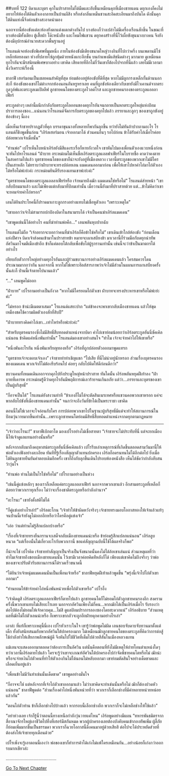 ##บทที่ 122 บิดาและบุตร
คุกในปราสาทไม่ได้มืดและอับชื้นเหมือนคุกที่เมืองชายแดน ดยุกเองก็คงไม่อยากให้ห้องใต้ดินตัวเองกลายเป็นบ้านผีสิง หรือส่งกลิ่นเหม็นชวนสะอิดสะเอียนมาถึงบันได ดังนั้นคุกใต้ดินแห่งนี้จึงค่อนข้างสะอาดน่ามอง


นอกจากนี้ห้องขังแต่ละห้องยังตกแต่งแตกต่างกันไป บางห้องก็ว่างเปล่าไม่มีเครื่องเรือนสักชิ้น ในขณะที่บางห้องมีทั้งเตียง ตู้เสื้อผ้า โต๊ะหนังสือ และโคมไฟแขวน ดยุกคงสร้างที่นี่ไว้เผื่อขังขุนนางบางคน จึงยังต้องมีอุปกรณ์อำนวยสะดวกพื้นฐานอยู่


โรแลนด์เจอห้องขังพิเศษที่มุมหนึ่ง ภายในห้องขังมีเตียงขนาดใหญ่วางกินที่ไปกว่าครึ่ง บนเพดานมีโซ่เหล็กห้อยลงมา ห่วงที่ปลายโซ่ถูกหุ้มด้วยหนังแกะอีกชั้น บนกำแพงมีแส้ชนิดต่างๆ มากมาย ดูเหมือนดยุกไรอันจะมีรสนิยมพิเศษบางอย่าง เขาคิด เสียดายที่อีกไม่กี่วันเขาก็ต้องไปจากที่นี่แล้ว เลยไม่มีเวลามานั่งวิเคราะห์เรื่องนี้


ชาลาฟี เฮอร์มอนเป็นเชลยคนสำคัญที่สุด ย่อมต้องอยู่ห้องขังที่ดีที่สุด หากไม่มีลูกกรงเหล็กกั้นด้านนอกล่ะก็ ห้องขังของเขาก็ไม่ต่างจากห้องนอนอันหรูหราเลย คนที่ถูกขังห้องเดียวกับเขายังมีไวเคานต์จากตระกูลวูล์ฟและตระกูลเมเปิลลีฟ ลูกชายคนโตของตระกูลไวลด์โรส และลูกชายคนรองของตระกูลแอลลาเฟียร์


ตระกูลต่างๆ เหล่านี้ผนึกกำลังกับตระกูลไลออนของดยุกไรอันจนกลายเป็นหกตระกูลใหญ่แห่งป้อมปราการลองซอง...แน่นอนว่าโรแลนด์จัดการกับตระกูลของดยุกไปแล้ว ภรรยาและลูกๆ ของเขาถูกขังอยู่ห้องข้างๆ นี้เอง


เมื่อเห็นเจ้าชายปรากฏตัวที่คุก บรรดาขุนนางทั้งหลายก็พากันลุกขึ้น ทว่ายังไม่ทันอ้าปากถามอะไร โรแลนด์ก็ชิงพูดขึ้นก่อน “เอิร์ลเฮอร์มอน เจ้าออกมาได้ ส่วนคนอื่นๆ รอไปก่อน ข้าได้รับค่าไถ่เมื่อไรค่อยปล่อยพวกเจ้าเมื่อนั้น”


“ท่านพ่อ” เปโรเห็นใบหน้าเอิร์ลยังมีสีแดงระเรื่อก็หายกังวลใจ เขาหันไปมองเพื่อนตัวเองแวบหนึ่งก่อนจะหันไปหาโรแลนด์ “ฝ่าบาท กระหม่อมไม่เห็นชื่อเอิร์ลตระกูลแอลฟาเฟียร์ในใบรายชื่อ คาดว่าคงตายในสงครามไปแล้ว บุตรชายคนโตของเขาก็น่าจะยังอยู่ที่เมืองหลวง เวลานี้ตระกูลของพวกเขาไม่มีใครเป็นเสาหลัก ไม่ทราบว่าฝ่าบาทจะทรงปล่อยเลน แมดเดนออกมาก่อน เพื่อให้เขาไปหาค่าไถ่มาไถ่ตัวเองได้หรือไม่พ่ะย่ะค่ะ กระหม่อมยินดีรับรองแทนเขาพ่ะย่ะค่ะ”


“บุตรชายคนโตของตระกูลแอลลาเฟียร์หรือ เจ้าหมายถึงฌัก แมดเดนใช่หรือไม่” โรแลนด์ส่ายหน้า “เขากลับป้อมมาแล้ว และไม่เพียงแต่กลับมาที่ป้อมเท่านั้น เมื่อวานนี้ยังมาที่ปราสาทด้วย แต่...ข้าไม่คิดว่าเขาจะยอมจ่ายค่าไถ่หรอก”


เลนได้ยินประโยคนี้ก็ปราดมาเกาะลูกกรงอย่างแทบไม่เชื่อหูตัวเอง “เพราะเหตุใด”


“เขาบอกว่าเจ้าไม่สามารถปกป้องบิดาในสนามรบได้ เจ้าเป็นคนฆ่าเอิร์ลแมดเดน”


“เขาพูดเช่นนี้ได้อย่างไร คนที่ฆ่าท่านพ่อคือ...” เลนพลันหุบปากฉับ


โรแลนด์ไม่ถือ “เจ้าอยากจะบอกว่าคนที่ฆ่าเอิร์ลก็คือข้าใช่หรือไม่” เขาเดินเข้าใกล้ห้องขัง “ก่อนเดือนแห่งปีศาจ บิดาเจ้าส่งคนเข้ามาในปราสาทข้า หมายจะเผาเสบียงข้า มาเวลานี้ก็ร่วมมือกับดยุกนำทัพอัศวินมาโจมตีเมืองข้าอีก ข้าก็แค่ตอบโต้กลับเพื่อขับไล่ผู้รุกรานเท่านั้น เช่นนี้จะว่าข้าเป็นฆาตกรได้อย่างไร


เทียบกับตัวการใหญ่อย่างดยุกไรอันและผู้ร่วมขบวนการอย่างเอิร์ลแมดเดนแล้ว ใครสมควรโดนประณามมากกว่ากัน นอกจากนี้ หากไม่ใช่เพราะฮิลส์สารภาพว่าเจ้าไม่มีส่วนในแผนการเผาเสบียงครั้งนั้นล่ะก็ ป่านนี้เจ้าตายไปนานแล้ว”


“...” เลนพูดไม่ออก


“ฝ่าบาท” เปโรถามอย่างเป็นกังวล “หากไม่มีใครยอมไถ่ตัวเขา ฝ่าบาทจะทรงประหารเขาหรือไม่พ่ะย่ะค่ะ”


“ไม่หรอก ข้าน่ะมีเมตตาเสมอ” โรแลนด์แสยะปาก “แต่ข้าคงจะพาเขากลับเมืองชายแดน แล้วให้ขุดเหมืองชดใช้ความผิดตัวเองสักยี่สิบปี”


“ฝ่าบาททรงคิดค่าไถ่เขา...เท่าไหร่หรือพ่ะย่ะค่ะ”


“สำหรับบุตรคนรองซึ่งไม่มีสิทธิ์สืบทอดตำแหน่งจากบิดา ค่าไถ่เขาย่อมน้อยกว่าเอิร์ลตระกูลฮันนี่ซัคเคิลแน่นอน ข้าคิดแค่หนึ่งพันเท่านั้น” โรแลนด์มองเขาอย่างสนใจ “ทำไม เจ้าจะจ่ายค่าไถ่ให้เขาหรือ”


“หนึ่งพันอะไรกัน หนึ่งพันเหรียญทองหรือ” เอิร์ลที่ถูกปล่อยตัวออกมาพูดแทรก


“บุตรชายเจ้าจะตอบเจ้าเอง” เจ้าชายทำท่าเชิญแขก “ไปเสีย ที่นี่ไม่น่าอยู่นักหรอก ส่วนเรื่องบุตรคนรองของแมดเดน พวกเจ้าก็ไม่ต้องรีบร้อนไป ค่อยๆ กลับไปคิดให้ดีก่อนดีกว่า”


ขบวนคนทั้งหมดเดินออกจากคุกไปยังประตูใหญ่หน้าปราสาท ทันใดนั้น เอิร์ลพลันหยุดฝีเท้าลง “ฝ่าบาทที่เคารพ กระหม่อมรู้ดีว่าดยุกไรอันมีพฤติการณ์เลวร้ายจนเกินอภัย แต่ว่า...ภรรยาและบุตรของเขาเป็นผู้บริสุทธิ์”


“ก็อาจเป็นได้” โรแลนด์ยังสงวนท่าที “ข้าเองก็ไม่ได้จะตัดสินเนรเทศหรือแขวนคอพวกเขาหรอก แค่จะพากลับไปขังที่เมืองชายแดนเท่านั้น” จนกว่าจะถึงวันที่ข้าได้เป็นพระราชา เขาคิด


ตอนนี้ไม่ใช่เวลาจะใจอ่อนกับใคร การปล่อยพวกเขาไปในฐานะผู้บริสุทธิ์มีแต่จะทำให้สถานการณ์ในป้อมวุ่นวายมากขึ้นเท่านั้น...เพราะลูกชายคนโตย่อมมีสิทธิ์สืบทอดตำแหน่งจากดยุกตามกฏหมาย


********************


“เจ้าว่าอะไรนะ!” ชาลาฟีเบิกตาโต มองเปโรอย่างไม่เชื่อสายตา “เจ้าชายจะไม่ประทับที่นี่ แต่จะยกเมืองนี้ให้เจ้าดูแลแทนอย่างนั้นหรือ”


หลังจากกลับมาถึงคฤหาสน์ตระกูลฮันนี่ซัคเคิลแล้ว เปโรรีบเล่าเหตุการณ์ที่เกิดขึ้นตลอดสามวันมานี้ให้พ่อตัวเองฟังอย่างละเอียด ทันทีที่รู้เรื่องสัญญาตัวแทนปกครอง เอิร์ลก็อดรนทนไม่ได้อีกต่อไป ยิ่งเมื่อได้ยินลูกชายยืนยันคำตอบเดิมอีกครั้ง เขาก็ถึงกับลุกขึ้นเดินไปรอบห้องหนังสือ เห็นได้ชัดว่ากำลังสับสนว้าวุ่นใจ


“ท่านพ่อ ท่านไม่เป็นไรใช่หรือไม่” เปโรถามอย่างเป็นห่วง


“เช่นนี้คู่แข่งหลักๆ ของเราก็เหลือแค่ตระกูลแอลลาเฟียร์ นอกจากพวกเขาแล้ว อีกสามตระกูลที่เหลือก็ด้อยกว่าพวกเราทุกเรื่อง ไม่ว่าจะเรื่องชาติตระกูลหรือกำลังอำนาจ”


“อะไรนะ” เขายังตั้งสติไม่ได้


“ก็คู่แข่งอย่างไรเล่า!” เอิร์ลตะโกน “เจ้าทำให้ข้าผิดหวังจริงๆ เจ้าชายทรงมอบโอกาสทองให้เจ้าแล้วแท้ๆ จนป่านนี้เจ้ายังดูไม่ออกอีกหรือว่าใครคือคู่แข่งเจ้า”


“เอ่อ ว่าแต่ท่านไม่รู้สึกแปลกบ้างหรือ”


“เรื่องที่เจ้าชายทรงยืนกรานจะเสด็จกลับเมืองชายแดนน่ะหรือ ข้าย่อมรู้สึกแปลกแน่นอน” เอิร์ลลูบหนวด “แต่เรื่องนั้นไม่เกี่ยวอะไรกับพวกเรานี่ ขอแค่สัญญาฉบับนี้ใช้ได้ผลจริงก็พอ”


ก็น่าจะใช่ เปโรคิด เจ้าชายทำสัญญาเป็นจริงเป็นจังขนาดนั้นคงไม่ได้ล้อเขาเล่นแน่ ส่วนเหตุผลที่ว่าทำไมเจ้าชายถึงชอบเมืองชายแดนนั้น ไว้เขามีเวลาค่อยคิดทีหลังก็ได้ เพียงแต่เขาคิดไม่ถึงจริงๆ ว่าพ่อของเขาจะปรับตัวรับสถานการณ์ได้รวดเร็วขนาดนี้


“ได้ยินว่าเจ้าหนุ่มแมดเดนนั่นเป็นเพื่อนเจ้าหรือ” ชาลาฟีหยุดฝีเท้าแล้วพูดขึ้น “พรุ่งนี้เจ้าไปไถ่ตัวเขาออกมา”


“ท่านยอมให้ข้าจ่ายค่าไถ่หนึ่งพันหน่วยเพื่อไถ่ตัวเขาหรือ” เปโรอึ้ง


“เจ้าคิดดูสิ เอิร์ลตระกูลแอลลาเฟียร์ก็ตายไปแล้ว ลูกชายคนโตก็ไม่ยอมไถ่ตัวลูกชายคนรองอีก สงครามครั้งนี้พวกเขาแทบไม่เสียอะไรเลย นอกจากอัศวินเพียงไม่กี่คน...หากฌักได้เป็นเอิร์ลเมื่อไร รับรองว่าต่อไปต้องไม่ยอมให้เจ้าควบคุม...ไม่สิ ดูแลป้อมปราการลองซอง​โดยสะดวกแน่” เอิร์ลอธิบาย “ส่วนเหตุผลที่ฌักไม่ไถ่ตัวเลนน่ะหรือ ก็เพราะเขากลัวจะถูกอีกฝ่ายคุกคามอย่างไรเล่า”


เอาล่ะ ที่แท้ก็เพราะเหตุนี้นี่เอง เปโรหัวเราะในใจ เขารู้ว่าพ่อพูดไม่ผิด เลนชอบจับดาบจับทวนมาตั้งแต่เด็ก ทั้งยังสนิทสนมกับพวกอัศวินใต้ปกครองมาก ไม่เหมือนฌักลูกชายคนโตของตระกูลที่คิดว่าการต่อสู้ใช้กำลังทำให้เสียภาพลักษณ์ผู้ดี จึงหันไปใช้ชีวิตที่เต็มไปด้วยสีสันในเมืองหลวงแทน


แม้เลนจะแสดงออกมาตลอดว่าต้องการเป็นอัศวิน แต่นั่นคือตอนที่ยังไม่มีเหตุให้ถ่ายโอนตำแหน่งใดๆ ทว่าเวลานี้เอิร์ลตายไปแล้ว ใครจะรู้ว่าเขาจะเกณฑ์อัศวินใต้ปกครองไปกำจัดพี่ชายคนโตหรือไม่ ฌักน่ะหรือจะจ่ายเงินไถ่ตัวคนที่ทำให้ตัวเองกินไม่ได้นอนไม่หลับออกมา เขาย่อมตัดสินใจอย่างเด็ดขาดและเลือดเย็นอยู่แล้ว


“เพื่อนข้าไม่มีวันทำเช่นนั้นเด็ดขาด” เขาพูดอย่างมั่นใจ


“ก็อาจจะใช่ แต่หลังจากที่เจ้าไถ่ตัวเขาออกมาแล้ว ไม่ว่าเขาคิดจะทำเช่นนั้นหรือไม่ ฌักก็ต้องปวดหัวแน่นอน” ชาลาฟีพูดต่อ “ส่วนเรื่องค่าไถ่หนึ่งพันหน่วยที่ว่า พวกเราก็เลือกช่างที่มีค่าหลายหน่วยหน่อยแล้วกัน”


“ตอนไถ่ตัวท่าน ข้าก็เลือกช่างไปบ้างแล้ว หากรอบนี้เลือกช่างอีก พวกเราก็จะไม่เหลือช่างให้ใช้แล้ว”


“อย่าห่วงเลย เจ้าก็รู้นี่ว่าตอนนี้ทางเหนือกำลังวุ่นวายแค่ไหน” เอิร์ลพูดอย่างมีแผน “ทหารพันธมิตรจากสี่อาณาจักรใหญ่เอาชีวิตไปทิ้งที่เฮอร์มีสกันหมด พวกผู้ปกครองเลยต้องบังคับคนเข้ากองทัพเพิ่ม ผู้ลี้ภัยก็ย่อมเพิ่มมากขึ้นเป็นธรรมดา พวกเราก็ฉวยโอกาสนี้ดึงคนมาอยู่ด้วยเสียสิ ต่อไปจะได้ประหยัดส่วยที่ต้องส่งให้เจ้าชายทุกเดือนด้วย”


เปโรเพิ่งจะรู้เอาตอนนี้เองว่า พ่อของเขาก็ทำการค้าได้เก่งไม่แพ้ใครเหมือนกัน...อย่างน้อยก็เก่งกว่าออกรบมากเชียวล่ะ


........................................




[Go To Next Chapter]( ./35.md)